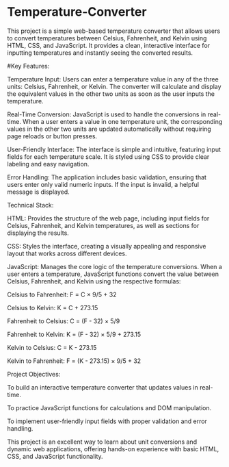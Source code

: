 # Temperature-Converter
This project is a simple web-based temperature converter that allows users to convert temperatures between Celsius, Fahrenheit, and Kelvin using HTML, CSS, and JavaScript. It provides a clean, interactive interface for inputting temperatures and instantly seeing the converted results.

#Key Features:

Temperature Input: Users can enter a temperature value in any of the three units: Celsius, Fahrenheit, or Kelvin. The converter will calculate and display the equivalent values in the other two units as soon as the user inputs the temperature.

Real-Time Conversion: JavaScript is used to handle the conversions in real-time. When a user enters a value in one temperature unit, the corresponding values in the other two units are updated automatically without requiring page reloads or button presses.

User-Friendly Interface: The interface is simple and intuitive, featuring input fields for each temperature scale. It is styled using CSS to provide clear labeling and easy navigation.

Error Handling: The application includes basic validation, ensuring that users enter only valid numeric inputs. If the input is invalid, a helpful message is displayed.

Technical Stack:

HTML: Provides the structure of the web page, including input fields for Celsius, Fahrenheit, and Kelvin temperatures, as well as sections for displaying the results.

CSS: Styles the interface, creating a visually appealing and responsive layout that works across different devices.

JavaScript: Manages the core logic of the temperature conversions. When a user enters a temperature, JavaScript functions convert the value between Celsius, Fahrenheit, and Kelvin using the respective formulas:

Celsius to Fahrenheit: F = C × 9/5 + 32

Celsius to Kelvin: K = C + 273.15

Fahrenheit to Celsius: C = (F - 32) × 5/9

Fahrenheit to Kelvin: K = (F - 32) × 5/9 + 273.15

Kelvin to Celsius: C = K - 273.15

Kelvin to Fahrenheit: F = (K - 273.15) × 9/5 + 32


Project Objectives:

To build an interactive temperature converter that updates values in real-time.

To practice JavaScript functions for calculations and DOM manipulation.

To implement user-friendly input fields with proper validation and error handling.

This project is an excellent way to learn about unit conversions and dynamic web applications, offering hands-on experience with basic HTML, CSS, and JavaScript functionality.
